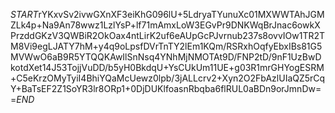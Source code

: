 $START$rYKxvSv2ivwGXnXF3eiKhG096lU+5LdryaTYunuXc01MXWWTAhJGMZLk4p+Na9An78wwz1LzlYsP+lf71mAmxLoW3EGvPr9DNKWqBrJnac6owkXPrzddGKzV3QWBiR2OkOax4ntLirK2uf6eAUpGcPJvrnub237s8ovvIOw1TR2TM8Vi9egLJATY7hM+y4q9oLpsfDVrTnTY2lEm1KQm/RSRxhOqfyEbxIBs81G5MVWwO6aB9R5YTQQKAwIlSnNsq4YNhMjNMOTAt9D/FNP2tD/9nF1UzBwDkotdXet14J53TojjVuDD/b5yH0BkdqU+YsCUkUm11UE+g03R1mrGHYogESRM+C5eKrzOMyTyiI4BhiYQaMcUewz0lpb/3jALLcrv2+Xyn2O2FbAzlUIaQZ5rCqY+BaTsEF2Z1SoYR3lr8ORp1+0DjDUKlfoasnRbqba6flRUL0aBDn9orJmnDw==$END$